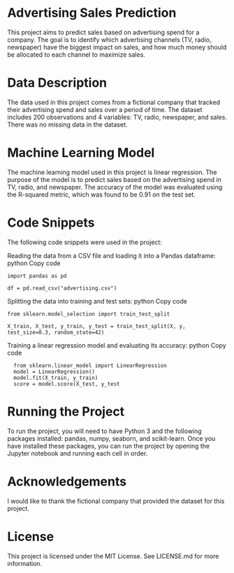 # Advertising Sales Prediction
This project aims to predict sales based on advertising spend for a company. The goal is to identify which advertising channels (TV, radio, newspaper) have the biggest impact on sales, and how much money should be allocated to each channel to maximize sales.

# Data Description
The data used in this project comes from a fictional company that tracked their advertising spend and sales over a period of time. The dataset includes 200 observations and 4 variables: TV, radio, newspaper, and sales. There was no missing data in the dataset.

# Machine Learning Model
The machine learning model used in this project is linear regression. The purpose of the model is to predict sales based on the advertising spend in TV, radio, and newspaper. The accuracy of the model was evaluated using the R-squared metric, which was found to be 0.91 on the test set.

# Code Snippets
The following code snippets were used in the project:

Reading the data from a CSV file and loading it into a Pandas dataframe:
python
Copy code

    import pandas as pd

    df = pd.read_csv("advertising.csv")
    
Splitting the data into training and test sets:
python
Copy code
    
    from sklearn.model_selection import train_test_split

    X_train, X_test, y_train, y_test = train_test_split(X, y, test_size=0.3, random_state=42)
    
Training a linear regression model and evaluating its accuracy:
python
Copy code
        
      from sklearn.linear_model import LinearRegression
      model = LinearRegression()
      model.fit(X_train, y_train)
      score = model.score(X_test, y_test
      
# Running the Project
To run the project, you will need to have Python 3 and the following packages installed: pandas, numpy, seaborn, and scikit-learn. Once you have installed these packages, you can run the project by opening the Jupyter notebook and running each cell in order.

# Acknowledgements
I would like to thank the fictional company that provided the dataset for this project.

# License
This project is licensed under the MIT License. See LICENSE.md for more information.

